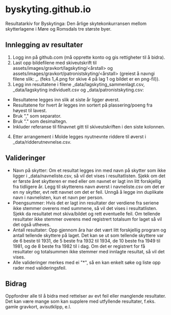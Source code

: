 # byskyting.github.io
Resultatarkiv for Byskytinga: Den årlige skytekonkurransen mellom skytterlagene i Møre og Romsdals tre største byer.

## Innlegging av resultater
1. Logg inn på github.com (må opprette konto og gis rettigheter til å bidra).
2. Last opp bildefilene med skiveutskrift til assets/images/gravkort/lagskyting/<årstall> og assets/images/gravkort/patronistskyting/<årstall> (greiest å navngi filene slik: <lag>_<skive>.<format> (feks 1_4.png for skive 4 på lag 1 og bildet er en png-fil)).
3. Legg inn resultatene i filene _data/lagskyting_sammenlagt.csv, _data/lagskyting individuelt.csv og _data/patronistskyting.csv:
 * Resultatene legges inn slik at siste år ligger øverst.
 * Resultatene for hvert år legges inn sortert på plassering/poeng fra høyest til lavest.
 * Bruk "," som separator.
 * Bruk "." som desimaltegn.
 * Inkluder referanse til filnavnet gitt til skiveutskriften i den siste kolonnen.
4. Etter arrangement i Molde legges nyutnevnte riddere til øverst i _data/ridderutnevnelse.csv.

## Valideringer
* Navn på skytter: Om et resultat legges inn med navn på skytter som ikke ligger i _data/navneliste.csv, så vil det vises i resultatlisten. Sjekk om det er første året skytteren er med eller om navnet er lagt inn litt forskjellig fra tidligere år. Legg til skytterens navn øverst i navneliste.csv om det er en ny skytter, evt rett navnet om det er feil. Unngå å legge inn duplikate navn i navnelisten, kun et navn per person.
* Poengsummer: Hvis det er lagt inn resultater der verdiene fra seriene ikke stemmer overens med summene, så vil det vises i resultatlisten. Sjekk da resultatet mot skiva/bildet og rett eventuelle feil. Om tellende resultater ikke stemmer overens med registrert totalsum for laget så vil det også utheves.
* Antall resultater: Opp gjennom åra har det vært litt forskjellig program og antall tellende skyttere på laget. Det kan se ut som tellende skyttere var de 6 beste til 1931, de 5 beste fra 1932 til 1934, de 10 beste fra 1949 til 1981, og de 8 beste fra 1982 til i dag. Om det er registrert for få resultater og totalsummen ikke stemmer med innlagte resultat, så vil det vises.
* Alle valideringer merkes med ei "*", så en kan enkelt søke og liste opp rader med valideringsfeil. 

## Bidrag
Oppfordrer alle til å bidra med rettelser av evt feil eller manglende resultater. Det kan være mange som kan supplere med utfyllende resultater, f.eks. gamle gravkort, avisutklipp, e.l. 
